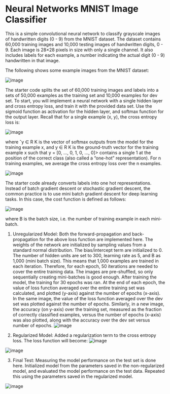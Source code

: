 # Neural Networks MNIST Image Classifier 
This is a simple convolutional neural network to classify grayscale images of handwritten digits (0 - 9) from the MNIST dataset. 
The dataset contains 60,000 training images and 10,000 testing images of handwritten digits, 0 - 9. 
Each image is 28×28 pixels in size with only a single channel. 
It also includes labels for each example, a number indicating the actual digit (0 - 9) handwritten in that image.

The following shows some example images from the MNIST dataset:

![image](https://user-images.githubusercontent.com/59906096/146250413-a9c6b097-79b4-4b2f-87d7-99e99b28fbc9.png)

The starter code splits the set of 60,000 training images and labels into a sets of 50,000 examples as
the training set and 10,000 examples for dev set.
To start, you will implement a neural network with a single hidden layer and cross entropy loss, and
train it with the provided data set. Use the sigmoid function as activation for the hidden layer, and
softmax function for the output layer. Recall that for a single example (x, y), the cross entropy loss is:

![image](https://user-images.githubusercontent.com/59906096/146250850-6dc5e367-1d3d-4e51-8885-3f4d25f2be5f.png)

where ˆy ∈ R
K is the vector of softmax outputs from the model for the training example x, and y ∈ R
K
is the ground-truth vector for the training example x such that y = [0, ..., 0, 1, 0, ..., 0]> contains a
single 1 at the position of the correct class (also called a “one-hot” representation).
For n training examples, we average the cross entropy loss over the n examples.

![image](https://user-images.githubusercontent.com/59906096/146250927-218b678e-945e-4808-afcb-bb6d2ccd8584.png)

The starter code already converts labels into one hot representations.
Instead of batch gradient descent or stochastic gradient descent, the common practice is to use mini batch gradient descent for deep learning tasks. In this case, the cost function is defined as follows:

![image](https://user-images.githubusercontent.com/59906096/146250970-96ef4edf-95c6-436b-b766-b7887bfe7476.png)

where B is the batch size, i.e. the number of training example in each mini-batch.

1. Unregularized Model: 
Both the forward-propagation and back-propagation for the above loss function are implemented here. The weights of the network are initialized by sampling values from a standard normal distribution.  The bias/intercept term are initialized to 0. The number of hidden units are set to 300, learning rate as 5, and B as 1,000 (mini batch size). This means that 1,000 examples are trained in each iteration.
Therefore, for each epoch, 50 iterations are needed to cover the entire training data. The images are
pre-shuffled, so only sequentially creating mini-batches is good enough. After training the model, the
training for 30 epochs was ran. At the end of each epoch, the value of loss function averaged
over the entire training set was calculated, and plotted (y-axis) against the number of epochs (x-axis). In the
same image, the value of the loss function averaged over the dev set was plotted against the
number of epochs. Similarly, in a new image, the accuracy (on y-axis) over the training set,
measured as the fraction of correctly classified examples, versus the number of epochs (x-axis) was also plotted, along with the
accuracy over the dev set versus number of epochs.
![image](https://user-images.githubusercontent.com/59906096/146252837-fc7b6653-d81e-42e2-9c00-6593f26527ed.png)


2. Regularized Model: 
Added a regularization term to the cross entropy loss. The loss function will become:
![image](https://user-images.githubusercontent.com/59906096/146251253-9e7eac44-2d42-4626-86ed-2eb77740724c.png)

![image](https://user-images.githubusercontent.com/59906096/146252875-baa15317-48c2-4c74-9db9-f029bb9d7633.png)


3. Final Test: 
Measuring the model performance on the test set is done here. 
Initialized model from the parameters saved in the non-regularized model, and
evaluated the model performance on the test data. Repeated this using the parameters saved in the regularized model.

![image](https://user-images.githubusercontent.com/59906096/146252804-be0d3fdb-ffc8-4bcb-95a2-7e5e14d68eda.png)

